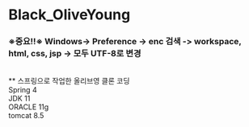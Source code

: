 
# Black_OliveYoung
### ※중요!!※ Windows-> Preference -> enc 검색 -> workspace, html, css, jsp -> 모두 UTF-8로 변경 <br>
<br>
** 스프링으로 작업한 올리브영 클론 코딩<br>
Spring 4<br>
JDK 11<br>
ORACLE 11g<br>
tomcat 8.5<br>


